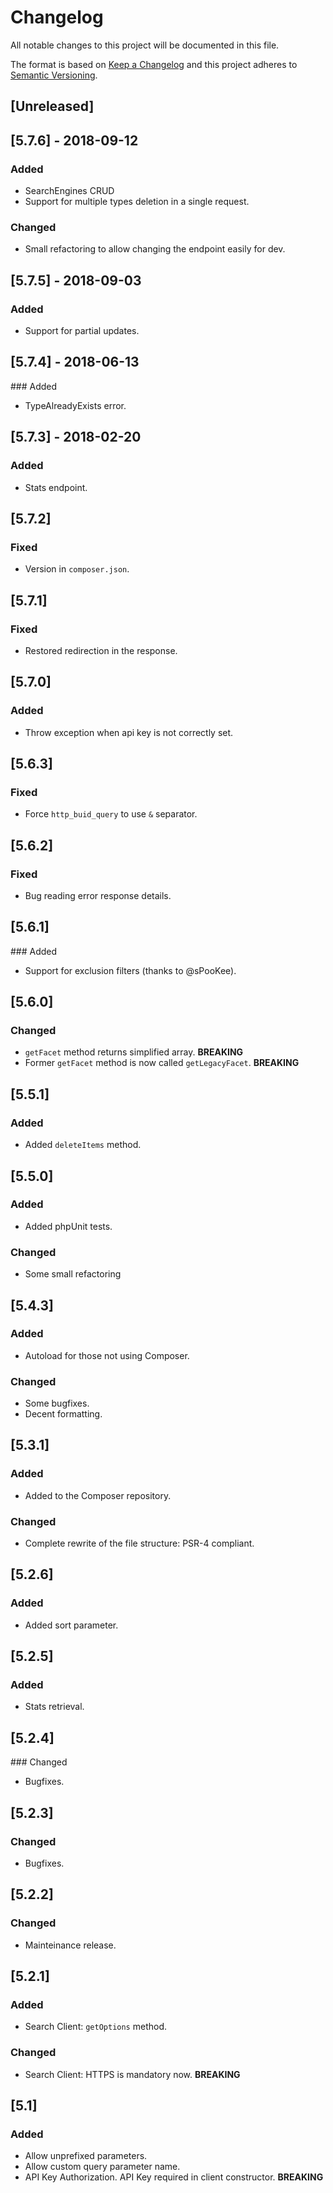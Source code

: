 # Changelog
All notable changes to this project will be documented in this file.

The format is based on [Keep a Changelog](http://keepachangelog.com/en/1.0.0/)
and this project adheres to [Semantic Versioning](http://semver.org/spec/v2.0.0.html).

## [Unreleased]

## [5.7.6] - 2018-09-12
### Added
  - SearchEngines CRUD
  - Support for multiple types deletion in a single request.

### Changed
  - Small refactoring to allow changing the endpoint easily for dev.

## [5.7.5] - 2018-09-03
### Added
  - Support for partial updates.

## [5.7.4] - 2018-06-13
### Added
  - TypeAlreadyExists error.

## [5.7.3] - 2018-02-20
### Added
  - Stats endpoint.

## [5.7.2]
### Fixed
  - Version in `composer.json`.

## [5.7.1]
### Fixed
  - Restored redirection in the response.

## [5.7.0]
### Added
  - Throw exception when api key is not correctly set.

## [5.6.3]
### Fixed
  - Force `http_buid_query` to use `&` separator.

## [5.6.2]
### Fixed
  - Bug reading error response details.

## [5.6.1]
### Added
  - Support for exclusion filters (thanks to @sPooKee).

## [5.6.0]
### Changed
  - `getFacet` method returns simplified array. **BREAKING**
  - Former `getFacet` method is now called `getLegacyFacet`. **BREAKING**

## [5.5.1]
### Added
  - Added `deleteItems` method.

## [5.5.0]
### Added
  - Added phpUnit tests.

### Changed
  - Some small refactoring

## [5.4.3]
### Added
  - Autoload for those not using Composer.

### Changed
  - Some bugfixes.
  - Decent formatting.

## [5.3.1]
### Added
  - Added to the Composer repository.

### Changed
  - Complete rewrite of the file structure: PSR-4 compliant.

## [5.2.6]
### Added
  - Added sort parameter.

## [5.2.5]
### Added
  - Stats retrieval.

## [5.2.4]
### Changed
  - Bugfixes.

## [5.2.3]
### Changed
  - Bugfixes.

## [5.2.2]
### Changed
  - Mainteinance release.

## [5.2.1]
### Added
  - Search Client: `getOptions` method.

### Changed
  - Search Client: HTTPS is mandatory now. **BREAKING**

## [5.1]
### Added
  - Allow unprefixed parameters.
  - Allow custom query parameter name.
  - API Key Authorization. API Key required in client constructor. **BREAKING**
